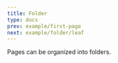 ```yaml
---
title: Folder
type: docs
prev: example/first-page
next: example/folder/leaf
---
```


Pages can be organized into folders.
